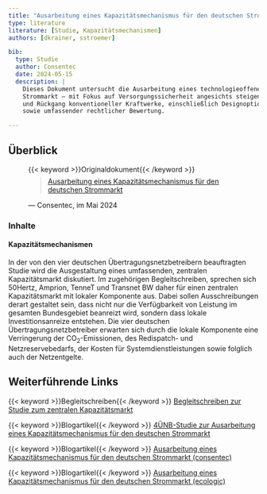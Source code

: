 ```yaml
---
title: "Ausarbeitung eines Kapazitätsmechanismus für den deutschen Strommarkt"
type: literature
literature: [Studie, Kapazitätsmechanismen]
authors: [dkrainer, sstroemer]

bib:
  type: Studie
  author: Consentec
  date: 2024-05-15
  description: |
    Dieses Dokument untersucht die Ausarbeitung eines technologieoffenen Kapazitätsmechanismus für den deutschen
    Strommarkt – mit Fokus auf Versorgungssicherheit angesichts steigender Stromnachfrage, Ausbau erneuerbarer Energien
    und Rückgang konventioneller Kraftwerke, einschließlich Designoptionen, EU-rechtskonformen Anreizen für neue Anlagen
    sowie umfassender rechtlicher Bewertung.

---
```


## Überblick

<figure>
    {{< keyword >}}Originaldokument{{< /keyword >}}
    <blockquote style="margin-top: 0.5em;">
        <a href="https://www.ecologic.eu/sites/default/files/publication/2024/60019-Ausarbeitung-kapazitaetsmechanismus-deutscher-strommarkt.pdf" target="_blank">
            Ausarbeitung eines Kapazitätsmechanismus für den deutschen Strommarkt
        </a>
    </blockquote>
    <figcaption>— Consentec, im Mai 2024</figcaption>
</figure>

### Inhalte

#### Kapazitätsmechanismen

In der von den vier deutschen Übertragungsnetzbetreibern beauftragten Studie wird die Ausgestaltung eines umfassenden,
zentralen Kapazitätsmarkt diskutiert. Im zugehörigen Begleitschreiben, sprechen sich 50Hertz, Amprion, TenneT und
Transnet BW daher für einen zentralen Kapazitätsmarkt mit lokaler Komponente aus. Dabei sollen Ausschreibungen derart
gestaltet sein, dass nicht nur die Verfügbarkeit von Leistung im gesamten Bundesgebiet beanreizt wird, sondern dass
lokale Investitionsanreize entstehen. Die vier deutschen Übertragungsnetzbetreiber erwarten sich durch die lokale
Komponente eine Verringerung der CO<sub>2</sub>-Emissionen, des Redispatch- und Netzreservebedarfs, der Kosten für
Systemdienstleistungen sowie folglich auch der Netzentgelte.

## Weiterführende Links

{{< keyword >}}Begleitschreiben{{< /keyword >}} [Begleitschreiben zur Studie zum zentralen Kapazitätsmarkt](https://www.transnetbw.de/_Resources/Persistent/d/d/6/8/dd68e2b393600b80a2cd12f64f14db18745f0069/2024-05-15_4%C3%9CNB-Studie-zum-zentralen-Kapazit%C3%A4tsmarkt.pdf)

{{< keyword >}}Blogartikel{{< /keyword >}} [4ÜNB-Studie zur Ausarbeitung eines Kapazitätsmechanismus für den deutschen Strommarkt](https://www.netztransparenz.de/de-de/Strommarktdesign/Kapazit%C3%A4tsmechanismus/4%C3%9CNB-Studie-zur-Ausarbeitung-eines-Kapazit%C3%A4tsmechanismus-f%C3%BCr-den-deutschen-Strommarkt)

{{< keyword >}}Blogartikel{{< /keyword >}} [Ausarbeitung eines Kapazitätsmechanismus für den deutschen Strommarkt (consentec)](https://consentec.de/publikation/ausarbeitung-eines-kapazitaetsmechanismus-fuer-den-deutschen-strommarkt/)

{{< keyword >}}Blogartikel{{< /keyword >}} [Ausarbeitung eines Kapazitätsmechanismus für den deutschen Strommarkt (ecologic)](https://www.ecologic.eu/de/19626)
